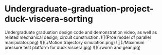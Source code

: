 # Undergraduate-graduation-project-duck-viscera-sorting
Undergraduate graduation design code and demonstration video, as well as related mechanical design, circuit construction.
![](Proe model of parallel manipulator.png)
![](./Motion trajectory simulation.png)
![](./Maximum pressure test platform for duck viscera.jpg)
![](./worm and gear.jpg)
